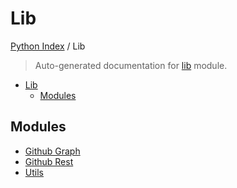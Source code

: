 # Lib

[Python Index](../README.md#python-index) /
Lib

> Auto-generated documentation for [lib](../../../lib/__init__.py) module.

- [Lib](#lib)
  - [Modules](#modules)

## Modules

- [Github Graph](./github_graph.md)
- [Github Rest](./github_rest.md)
- [Utils](./utils.md)